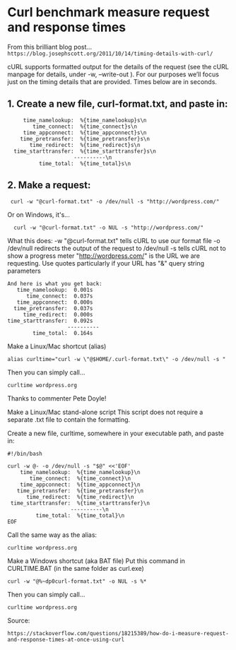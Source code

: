 # Curl benchmark measure request and response times

From this brilliant blog post... `https://blog.josephscott.org/2011/10/14/timing-details-with-curl/`

cURL supports formatted output for the details of the request (see the cURL manpage for details, under -w, –write-out <format>). For our purposes we’ll focus just on the timing details that are provided. Times below are in seconds.
  
  
## 1. Create a new file, curl-format.txt, and paste in:
```
     time_namelookup:  %{time_namelookup}s\n
        time_connect:  %{time_connect}s\n
     time_appconnect:  %{time_appconnect}s\n
    time_pretransfer:  %{time_pretransfer}s\n
       time_redirect:  %{time_redirect}s\n
  time_starttransfer:  %{time_starttransfer}s\n
                     ----------\n
          time_total:  %{time_total}s\n
```
## 2. Make a request:
```
 curl -w "@curl-format.txt" -o /dev/null -s "http://wordpress.com/"
```
  
  Or on Windows, it's...
```
  curl -w "@curl-format.txt" -o NUL -s "http://wordpress.com/"
```

What this does:
-w "@curl-format.txt" tells cURL to use our format file
-o /dev/null redirects the output of the request to /dev/null
-s tells cURL not to show a progress meter
"http://wordpress.com/" is the URL we are requesting. Use quotes particularly if your URL has "&" query string parameters

```
And here is what you get back:
   time_namelookup:  0.001s
      time_connect:  0.037s
   time_appconnect:  0.000s
  time_pretransfer:  0.037s
     time_redirect:  0.000s
time_starttransfer:  0.092s
                   ----------
        time_total:  0.164s
```
  
Make a Linux/Mac shortcut (alias)
```
alias curltime="curl -w \"@$HOME/.curl-format.txt\" -o /dev/null -s "
```
  
Then you can simply call...

```
curltime wordpress.org
```
Thanks to commenter Pete Doyle!


Make a Linux/Mac stand-alone script
This script does not require a separate .txt file to contain the formatting.

Create a new file, curltime, somewhere in your executable path, and paste in:
```
#!/bin/bash

curl -w @- -o /dev/null -s "$@" <<'EOF'
    time_namelookup:  %{time_namelookup}\n
       time_connect:  %{time_connect}\n
    time_appconnect:  %{time_appconnect}\n
   time_pretransfer:  %{time_pretransfer}\n
      time_redirect:  %{time_redirect}\n
 time_starttransfer:  %{time_starttransfer}\n
                    ----------\n
         time_total:  %{time_total}\n
EOF
```
  
Call the same way as the alias:
```
curltime wordpress.org
```

Make a Windows shortcut (aka BAT file)
Put this command in CURLTIME.BAT (in the same folder as curl.exe)
```
curl -w "@%~dp0curl-format.txt" -o NUL -s %*
```

Then you can simply call...
```
curltime wordpress.org
```
Source:
```
https://stackoverflow.com/questions/18215389/how-do-i-measure-request-and-response-times-at-once-using-curl
```
